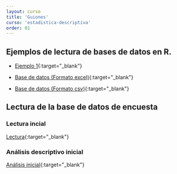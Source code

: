 ```yaml
---
layout: curso
title: 'Guiones'
curso: 'estadistica-descriptiva'
order: 01
---
```


## Ejemplos de lectura de bases de datos en R.

- [Ejemplo 1](/estadistica-descriptiva/guiones/Ejemplo1.html){:target="_blank"}

- [Base de datos (Formato excel)](/estadistica-descriptiva/guiones/Ejemplo1.xlsx){:target="_blank"}

- [Base de datos (Formato csv)](/estadistica-descriptiva/guiones/Ejemplo1.csv){:target="_blank"}

## Lectura de la base de datos de encuesta

### Lectura incial

[Lectura](/estadistica-descriptiva/guiones/Encuesta1.html){:target="_blank"}

### Análisis descriptivo inicial

[Análisis inicial](/estadistica-descriptiva/guiones/Encuesta2.html){:target="_blank"}
